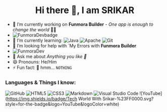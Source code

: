 <center>
  <h1>Hi there 👋, I am SRIKAR</h1>
</center>

<!--
**SRIKAR-B-S-S/SRIKAR-B-S-S** is a ✨ _special_ ✨ repository because its `README.md` (this file) appears on your GitHub profile.

Here are some ideas to get you started:
-->
- 🔭 I’m currently working on **Funmora Builder** - *One app is enough to change the world* 👨‍💻
- ![FunmoraDevbadge](https://img.shields.io/badge/-I%20am%20a%20Funmora%20Dev-f55f5f)
- 🌱 I’m currently learning:
 ![Java](https://img.shields.io/badge/java-%23ED8B00.svg?style=for-the-badge&logo=java&logoColor=white) 	![Apache](https://img.shields.io/badge/apache-%23D42029.svg?style=for-the-badge&logo=apache&logoColor=white) ![Git](https://img.shields.io/badge/git-%23F05033.svg?style=for-the-badge&logo=git&logoColor=white)
- 🤔 I’m looking for help with `My Errors with **Funmora Builder**
- ![FunmoraDev](https://img.shields.io/badge/CEO%2C%20Founder%20Chairman%20of%20-Funmora%20Developers%20Inc.-f55f5f)
- 💬 Ask me about *Anything you like 🤣*
- 😄 Pronouns: He/Him
- ⚡ Fun fact: 🤔 hmm... ``NOTHING``

### Languages & Things I know:
![GitHub](https://img.shields.io/badge/github-%23121011.svg?style=for-the-badge&logo=github&logoColor=white)
![HTML5](https://img.shields.io/badge/html5-%23E34F26.svg?style=for-the-badge&logo=html5&logoColor=white)
![CSS3](https://img.shields.io/badge/css3-%231572B6.svg?style=for-the-badge&logo=css3&logoColor=white)
![Markdown](https://img.shields.io/badge/markdown-%23000000.svg?style=for-the-badge&logo=markdown&logoColor=white)
![Visual Studio Code](https://img.shields.io/badge/VisualStudioCode-0078d7.svg?style=for-the-badge&logo=visual-studio-code&logoColor=white)
![YouTube](https://img.shields.io/badge/Tech World With Srikar-%23FF0000.svg?style=for-the-badge&logo=YouTube&logoColor=white)

